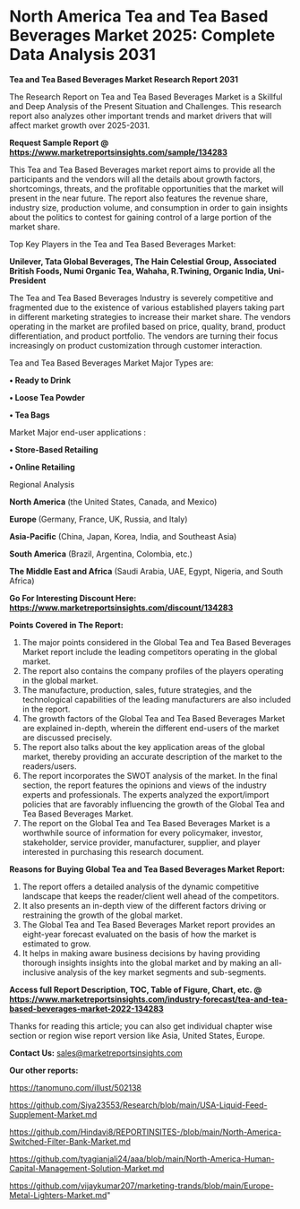 # North America Tea and Tea Based Beverages Market 2025: Complete Data Analysis 2031

<strong>Tea and Tea Based Beverages Market Research Report 2031</strong>

The Research Report on Tea and Tea Based Beverages Market is a Skillful and Deep Analysis of the Present Situation and Challenges. This research report also analyzes other important trends and market drivers that will affect market growth over 2025-2031.

<strong>Request Sample Report @ <a href=https://www.marketreportsinsights.com/sample/134283>https://www.marketreportsinsights.com/sample/134283</a></strong>

This Tea and Tea Based Beverages market report aims to provide all the participants and the vendors will all the details about growth factors, shortcomings, threats, and the profitable opportunities that the market will present in the near future. The report also features the revenue share, industry size, production volume, and consumption in order to gain insights about the politics to contest for gaining control of a large portion of the market share.

Top Key Players in the Tea and Tea Based Beverages Market:

<strong>Unilever, Tata Global Beverages, The Hain Celestial Group, Associated British Foods, Numi Organic Tea, Wahaha, R.Twining, Organic India, Uni-President</strong>

The Tea and Tea Based Beverages Industry is severely competitive and fragmented due to the existence of various established players taking part in different marketing strategies to increase their market share. The vendors operating in the market are profiled based on price, quality, brand, product differentiation, and product portfolio. The vendors are turning their focus increasingly on product customization through customer interaction.

Tea and Tea Based Beverages Market Major Types are:

<strong>• Ready to Drink

• Loose Tea Powder

• Tea Bags</strong>

Market Major end-user applications :

<strong>• Store-Based Retailing

• Online Retailing</strong>

Regional Analysis

</u><strong><b>North America</b></strong> (the United States, Canada, and Mexico)

<strong><b>Europe </b></strong>(Germany, France, UK, Russia, and Italy)

<strong><b>Asia-Pacific</b></strong> (China, Japan, Korea, India, and Southeast Asia)

<strong><b>South America</b></strong> (Brazil, Argentina, Colombia, etc.)

<strong><b>The Middle East and Africa</b></strong> (Saudi Arabia, UAE, Egypt, Nigeria, and South Africa)

<strong>Go For Interesting Discount Here: <a href=https://www.marketreportsinsights.com/discount/134283>https://www.marketreportsinsights.com/discount/134283</a></strong>

<strong>Points Covered in The Report:</strong>
<ol>
  <li>The major points considered in the Global Tea and Tea Based Beverages Market report include the leading competitors operating in the global market.</li>
  <li>The report also contains the company profiles of the players operating in the global market.</li>
  <li>The manufacture, production, sales, future strategies, and the technological capabilities of the leading manufacturers are also included in the report.</li>
  <li>The growth factors of the Global Tea and Tea Based Beverages Market are explained in-depth, wherein the different end-users of the market are discussed precisely.</li>
  <li>The report also talks about the key application areas of the global market, thereby providing an accurate description of the market to the readers/users.</li>
  <li>The report incorporates the SWOT analysis of the market. In the final section, the report features the opinions and views of the industry experts and professionals. The experts analyzed the export/import policies that are favorably influencing the growth of the Global Tea and Tea Based Beverages Market.</li>
  <li>The report on the Global Tea and Tea Based Beverages Market is a worthwhile source of information for every policymaker, investor, stakeholder, service provider, manufacturer, supplier, and player interested in purchasing this research document.</li>
</ol>
<strong>Reasons for Buying Global Tea and Tea Based Beverages Market Report:</strong>

<ol>
  <li>The report offers a detailed analysis of the dynamic competitive landscape that keeps the reader/client well ahead of the competitors.</li>
  <li>It also presents an in-depth view of the different factors driving or restraining the growth of the global market.</li>
  <li>The Global Tea and Tea Based Beverages Market report provides an eight-year forecast evaluated on the basis of how the market is estimated to grow.</li>
  <li>It helps in making aware business decisions by having providing thorough insights insights into the global market and by making an all-inclusive analysis of the key market segments and sub-segments.</li>
</ol>
<strong>Access full Report Description, TOC, Table of Figure, Chart, etc. @ <a href=https://www.marketreportsinsights.com/industry-forecast/tea-and-tea-based-beverages-market-2022-134283>https://www.marketreportsinsights.com/industry-forecast/tea-and-tea-based-beverages-market-2022-134283</a></strong>


Thanks for reading this article; you can also get individual chapter wise section or region wise report version like Asia, United States, Europe.

<strong>Contact Us:</strong>
sales@marketreportsinsights.com

<strong>Our other reports:</strong>

<a href=https://tanomuno.com/illust/502138>https://tanomuno.com/illust/502138</a>

<a href=https://github.com/Siya23553/Research/blob/main/USA-Liquid-Feed-Supplement-Market.md>https://github.com/Siya23553/Research/blob/main/USA-Liquid-Feed-Supplement-Market.md</a>

<a href=https://github.com/Hindavi8/REPORTINSITES-/blob/main/North-America-Switched-Filter-Bank-Market.md>https://github.com/Hindavi8/REPORTINSITES-/blob/main/North-America-Switched-Filter-Bank-Market.md</a>

<a href=https://github.com/tyagianjali24/aaa/blob/main/North-America-Human-Capital-Management-Solution-Market.md>https://github.com/tyagianjali24/aaa/blob/main/North-America-Human-Capital-Management-Solution-Market.md</a>

<a href=https://github.com/vijaykumar207/marketing-trands/blob/main/Europe-Metal-Lighters-Market.md>https://github.com/vijaykumar207/marketing-trands/blob/main/Europe-Metal-Lighters-Market.md</a>"
